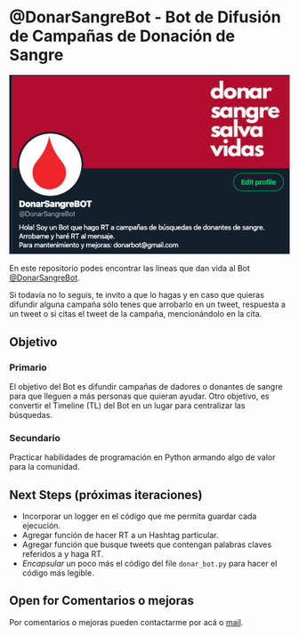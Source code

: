 # @DonarSangreBot - Bot de Difusión de Campañas de Donación de Sangre

![Profile](./img/profile_twitter.png)

En este repositorio podes encontrar las lineas que dan vida al Bot [@DonarSangreBot](www.twitter.com/DonarSangreBot).

Si todavía no lo seguis, te invito a que lo hagas y en caso que quieras difundir alguna campaña sólo tenes que arrobarlo en un tweet, respuesta a un tweet o si citas el tweet de la campaña, mencionándolo en la cita.

## Objetivo
### Primario
El objetivo del Bot es difundir campañas de dadores o donantes de sangre para que lleguen a más personas que quieran ayudar. Otro objetivo, es convertir el Timeline (TL) del Bot en un lugar para centralizar las búsquedas.

### Secundario
Practicar habilidades de programación en Python armando algo de valor para la comunidad.

## Next Steps (próximas iteraciones)
- Incorporar un logger en el código que me permita guardar cada ejecución.
- Agregar función de hacer RT a un Hashtag particular.
- Agregar función que busque tweets que contengan palabras claves referidos a y haga RT.
- *Encapsular* un poco más el código del file `donar_bot.py` para hacer el código más legible.

## Open for Comentarios o mejoras
Por comentarios o mejoras pueden contactarme por acá o [mail](mailto:donarbot@gmail.com).
